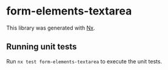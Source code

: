 # form-elements-textarea

This library was generated with [Nx](https://nx.dev).

## Running unit tests

Run `nx test form-elements-textarea` to execute the unit tests.
